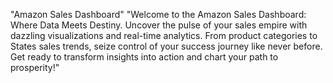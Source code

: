 "Amazon Sales Dashboard"
"Welcome to the Amazon Sales Dashboard: Where Data Meets Destiny. Uncover the pulse of your sales empire with dazzling visualizations and real-time analytics. From product categories to States sales trends, seize control of your success journey like never before. Get ready to transform insights into action and chart your path to prosperity!"
